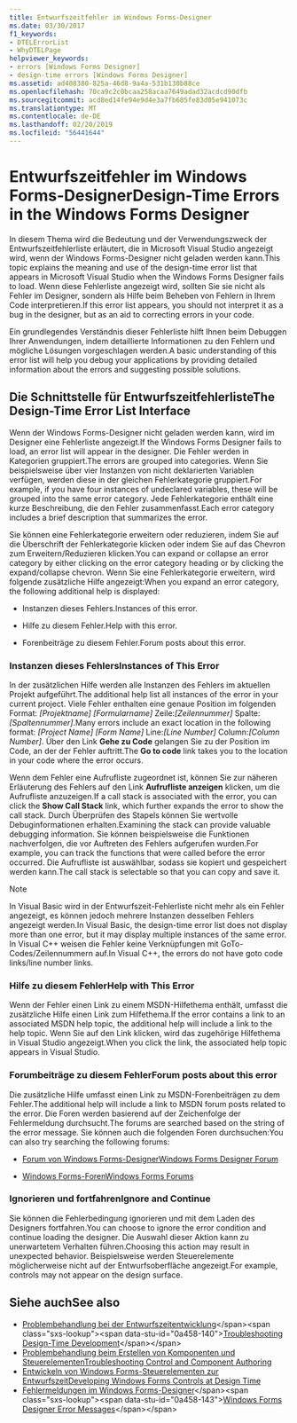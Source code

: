 ```yaml
---
title: Entwurfszeitfehler im Windows Forms-Designer
ms.date: 03/30/2017
f1_keywords:
- DTELErrorList
- WhyDTELPage
helpviewer_keywords:
- errors [Windows Forms Designer]
- design-time errors [Windows Forms Designer]
ms.assetid: ad408380-825a-46d8-9a4a-531b130b88ce
ms.openlocfilehash: 70ca9c2c0bcaa258acaa7649adad32acdcd90dfb
ms.sourcegitcommit: acd8ed14fe94e9d4e3a7fb685fe83d05e941073c
ms.translationtype: MT
ms.contentlocale: de-DE
ms.lasthandoff: 02/20/2019
ms.locfileid: "56441644"
---
```

# <a name="design-time-errors-in-the-windows-forms-designer"></a><span data-ttu-id="0a458-102">Entwurfszeitfehler im Windows Forms-Designer</span><span class="sxs-lookup"><span data-stu-id="0a458-102">Design-Time Errors in the Windows Forms Designer</span></span>
<span data-ttu-id="0a458-103">In diesem Thema wird die Bedeutung und der Verwendungszweck der Entwurfszeitfehlerliste erläutert, die in Microsoft Visual Studio angezeigt wird, wenn der Windows Forms-Designer nicht geladen werden kann.</span><span class="sxs-lookup"><span data-stu-id="0a458-103">This topic explains the meaning and use of the design-time error list that appears in Microsoft Visual Studio when the Windows Forms Designer fails to load.</span></span> <span data-ttu-id="0a458-104">Wenn diese Fehlerliste angezeigt wird, sollten Sie sie nicht als Fehler im Designer, sondern als Hilfe beim Beheben von Fehlern in Ihrem Code interpretieren.</span><span class="sxs-lookup"><span data-stu-id="0a458-104">If this error list appears, you should not interpret it as a bug in the designer, but as an aid to correcting errors in your code.</span></span>  
  
 <span data-ttu-id="0a458-105">Ein grundlegendes Verständnis dieser Fehlerliste hilft Ihnen beim Debuggen Ihrer Anwendungen, indem detaillierte Informationen zu den Fehlern und mögliche Lösungen vorgeschlagen werden.</span><span class="sxs-lookup"><span data-stu-id="0a458-105">A basic understanding of this error list will help you debug your applications by providing detailed information about the errors and suggesting possible solutions.</span></span>  
  
## <a name="the-design-time-error-list-interface"></a><span data-ttu-id="0a458-106">Die Schnittstelle für Entwurfszeitfehlerliste</span><span class="sxs-lookup"><span data-stu-id="0a458-106">The Design-Time Error List Interface</span></span>  
 <span data-ttu-id="0a458-107">Wenn der Windows Forms-Designer nicht geladen werden kann, wird im Designer eine Fehlerliste angezeigt.</span><span class="sxs-lookup"><span data-stu-id="0a458-107">If the Windows Forms Designer fails to load, an error list will appear in the designer.</span></span> <span data-ttu-id="0a458-108">Die Fehler werden in Kategorien gruppiert.</span><span class="sxs-lookup"><span data-stu-id="0a458-108">The errors are grouped into categories.</span></span> <span data-ttu-id="0a458-109">Wenn Sie beispielsweise über vier Instanzen von nicht deklarierten Variablen verfügen, werden diese in der gleichen Fehlerkategorie gruppiert.</span><span class="sxs-lookup"><span data-stu-id="0a458-109">For example, if you have four instances of undeclared variables, these will be grouped into the same error category.</span></span> <span data-ttu-id="0a458-110">Jede Fehlerkategorie enthält eine kurze Beschreibung, die den Fehler zusammenfasst.</span><span class="sxs-lookup"><span data-stu-id="0a458-110">Each error category includes a brief description that summarizes the error.</span></span>  
  
 <span data-ttu-id="0a458-111">Sie können eine Fehlerkategorie erweitern oder reduzieren, indem Sie auf die Überschrift der Fehlerkategorie klicken oder indem Sie auf das Chevron zum Erweitern/Reduzieren klicken.</span><span class="sxs-lookup"><span data-stu-id="0a458-111">You can expand or collapse an error category by either clicking on the error category heading or by clicking the expand/collapse chevron.</span></span> <span data-ttu-id="0a458-112">Wenn Sie eine Fehlerkategorie erweitern, wird folgende zusätzliche Hilfe angezeigt:</span><span class="sxs-lookup"><span data-stu-id="0a458-112">When you expand an error category, the following additional help is displayed:</span></span>  
  
-   <span data-ttu-id="0a458-113">Instanzen dieses Fehlers.</span><span class="sxs-lookup"><span data-stu-id="0a458-113">Instances of this error.</span></span>  
  
-   <span data-ttu-id="0a458-114">Hilfe zu diesem Fehler.</span><span class="sxs-lookup"><span data-stu-id="0a458-114">Help with this error.</span></span>  
  
-   <span data-ttu-id="0a458-115">Forenbeiträge zu diesem Fehler.</span><span class="sxs-lookup"><span data-stu-id="0a458-115">Forum posts about this error.</span></span>  
  
### <a name="instances-of-this-error"></a><span data-ttu-id="0a458-116">Instanzen dieses Fehlers</span><span class="sxs-lookup"><span data-stu-id="0a458-116">Instances of This Error</span></span>  
 <span data-ttu-id="0a458-117">In der zusätzlichen Hilfe werden alle Instanzen des Fehlers im aktuellen Projekt aufgeführt.</span><span class="sxs-lookup"><span data-stu-id="0a458-117">The additional help list all instances of the error in your current project.</span></span> <span data-ttu-id="0a458-118">Viele Fehler enthalten eine genaue Position im folgenden Format: *[Projektname]* *[Formularname]* Zeile:*[Zeilennummer]* Spalte:*[Spaltennummer]*.</span><span class="sxs-lookup"><span data-stu-id="0a458-118">Many errors include an exact location in the following format: *[Project Name]* *[Form Name]* Line:*[Line Number]* Column:*[Column Number]*.</span></span> <span data-ttu-id="0a458-119">Über den Link **Gehe zu Code** gelangen Sie zu der Position im Code, an der der Fehler auftritt.</span><span class="sxs-lookup"><span data-stu-id="0a458-119">The **Go to code** link takes you to the location in your code where the error occurs.</span></span>  
  
 <span data-ttu-id="0a458-120">Wenn dem Fehler eine Aufrufliste zugeordnet ist, können Sie zur näheren Erläuterung des Fehlers auf den Link **Aufrufliste anzeigen** klicken, um die Aufrufliste anzuzeigen.</span><span class="sxs-lookup"><span data-stu-id="0a458-120">If a call stack is associated with the error, you can click the **Show Call Stack** link, which further expands the error to show the call stack.</span></span> <span data-ttu-id="0a458-121">Durch Überprüfen des Stapels können Sie wertvolle Debuginformationen erhalten.</span><span class="sxs-lookup"><span data-stu-id="0a458-121">Examining the stack can provide valuable debugging information.</span></span> <span data-ttu-id="0a458-122">Sie können beispielsweise die Funktionen nachverfolgen, die vor Auftreten des Fehlers aufgerufen wurden.</span><span class="sxs-lookup"><span data-stu-id="0a458-122">For example, you can track the functions that were called before the error occurred.</span></span> <span data-ttu-id="0a458-123">Die Aufrufliste ist auswählbar, sodass sie kopiert und gespeichert werden kann.</span><span class="sxs-lookup"><span data-stu-id="0a458-123">The call stack is selectable so that you can copy and save it.</span></span>  
  
> [!NOTE]
>  <span data-ttu-id="0a458-124">In Visual Basic wird in der Entwurfszeit-Fehlerliste nicht mehr als ein Fehler angezeigt, es können jedoch mehrere Instanzen desselben Fehlers angezeigt werden.</span><span class="sxs-lookup"><span data-stu-id="0a458-124">In Visual Basic, the design-time error list does not display more than one error, but it may display multiple instances of the same error.</span></span> <span data-ttu-id="0a458-125">In Visual C++ weisen die Fehler keine Verknüpfungen mit GoTo-Codes/Zeilennummern auf.</span><span class="sxs-lookup"><span data-stu-id="0a458-125">In Visual C++, the errors do not have goto code links/line number links.</span></span>  
  
### <a name="help-with-this-error"></a><span data-ttu-id="0a458-126">Hilfe zu diesem Fehler</span><span class="sxs-lookup"><span data-stu-id="0a458-126">Help with This Error</span></span>  
 <span data-ttu-id="0a458-127">Wenn der Fehler einen Link zu einem MSDN-Hilfethema enthält, umfasst die zusätzliche Hilfe einen Link zum Hilfethema.</span><span class="sxs-lookup"><span data-stu-id="0a458-127">If the error contains a link to an associated MSDN help topic, the additional help will include a link to the help topic.</span></span> <span data-ttu-id="0a458-128">Wenn Sie auf den Link klicken, wird das zugehörige Hilfethema in Visual Studio angezeigt.</span><span class="sxs-lookup"><span data-stu-id="0a458-128">When you click the link, the associated help topic appears in Visual Studio.</span></span>  
  
### <a name="forum-posts-about-this-error"></a><span data-ttu-id="0a458-129">Forumbeiträge zu diesem Fehler</span><span class="sxs-lookup"><span data-stu-id="0a458-129">Forum posts about this error</span></span>  
 <span data-ttu-id="0a458-130">Die zusätzliche Hilfe umfasst einen Link zu MSDN-Forenbeiträgen zu dem Fehler.</span><span class="sxs-lookup"><span data-stu-id="0a458-130">The additional help will include a link to MSDN forum posts related to the error.</span></span> <span data-ttu-id="0a458-131">Die Foren werden basierend auf der Zeichenfolge der Fehlermeldung durchsucht.</span><span class="sxs-lookup"><span data-stu-id="0a458-131">The forums are searched based on the string of the error message.</span></span> <span data-ttu-id="0a458-132">Sie können auch die folgenden Foren durchsuchen:</span><span class="sxs-lookup"><span data-stu-id="0a458-132">You can also try searching the following forums:</span></span>  
  
-   [<span data-ttu-id="0a458-133">Forum von Windows Forms-Designer</span><span class="sxs-lookup"><span data-stu-id="0a458-133">Windows Forms Designer Forum</span></span>](https://go.microsoft.com/fwlink/?LinkId=203524)  
  
-   [<span data-ttu-id="0a458-134">Windows Forms-Foren</span><span class="sxs-lookup"><span data-stu-id="0a458-134">Windows Forms Forums</span></span>](https://go.microsoft.com/fwlink/?LinkId=203523)  
  
### <a name="ignore-and-continue"></a><span data-ttu-id="0a458-135">Ignorieren und fortfahren</span><span class="sxs-lookup"><span data-stu-id="0a458-135">Ignore and Continue</span></span>  
 <span data-ttu-id="0a458-136">Sie können die Fehlerbedingung ignorieren und mit dem Laden des Designers fortfahren.</span><span class="sxs-lookup"><span data-stu-id="0a458-136">You can choose to ignore the error condition and continue loading the designer.</span></span> <span data-ttu-id="0a458-137">Die Auswahl dieser Aktion kann zu unerwartetem Verhalten führen.</span><span class="sxs-lookup"><span data-stu-id="0a458-137">Choosing this action may result in unexpected behavior.</span></span> <span data-ttu-id="0a458-138">Beispielsweise werden Steuerelemente möglicherweise nicht auf der Entwurfsoberfläche angezeigt.</span><span class="sxs-lookup"><span data-stu-id="0a458-138">For example, controls may not appear on the design surface.</span></span>  
  
## <a name="see-also"></a><span data-ttu-id="0a458-139">Siehe auch</span><span class="sxs-lookup"><span data-stu-id="0a458-139">See also</span></span>
- <span data-ttu-id="0a458-140">[Problembehandlung bei der Entwurfszeitentwicklung](https://docs.microsoft.com/previous-versions/visualstudio/visual-studio-2013/ms171843(v=vs.120))</span><span class="sxs-lookup"><span data-stu-id="0a458-140">[Troubleshooting Design-Time Development](https://docs.microsoft.com/previous-versions/visualstudio/visual-studio-2013/ms171843(v=vs.120))</span></span>
- [<span data-ttu-id="0a458-141">Problembehandlung beim Erstellen von Komponenten und Steuerelementen</span><span class="sxs-lookup"><span data-stu-id="0a458-141">Troubleshooting Control and Component Authoring</span></span>](../../../../docs/framework/winforms/controls/troubleshooting-control-and-component-authoring.md)
- [<span data-ttu-id="0a458-142">Entwickeln von Windows Forms-Steuerelementen zur Entwurfszeit</span><span class="sxs-lookup"><span data-stu-id="0a458-142">Developing Windows Forms Controls at Design Time</span></span>](../../../../docs/framework/winforms/controls/developing-windows-forms-controls-at-design-time.md)
- <span data-ttu-id="0a458-143">[Fehlermeldungen im Windows Forms-Designer](https://docs.microsoft.com/previous-versions/visualstudio/visual-studio-2010/ms233640(v=vs.100))</span><span class="sxs-lookup"><span data-stu-id="0a458-143">[Windows Forms Designer Error Messages](https://docs.microsoft.com/previous-versions/visualstudio/visual-studio-2010/ms233640(v=vs.100))</span></span>
